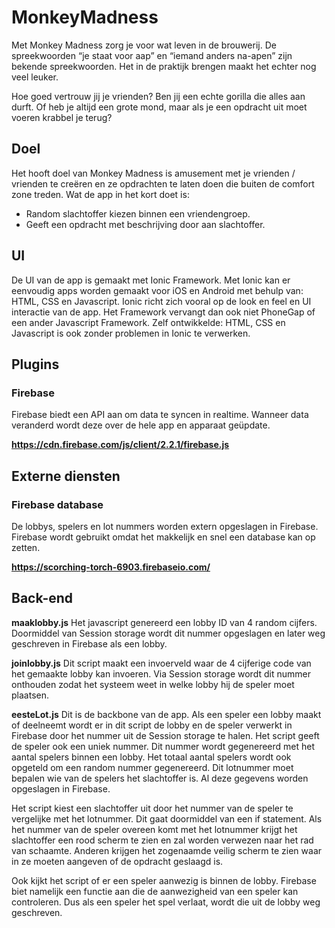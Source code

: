 # MonkeyMadness
Met Monkey Madness zorg je voor wat leven in de brouwerij. De spreekwoorden “je staat voor aap” en “iemand anders na-apen” zijn bekende spreekwoorden. Het in de praktijk brengen maakt het echter nog veel leuker. 

Hoe goed vertrouw jij je vrienden? Ben jij een echte gorilla die alles aan durft. Of heb je altijd een grote mond, maar als je een opdracht uit moet voeren krabbel je terug?


## Doel
Het hooft doel van Monkey Madness is amusement met je vrienden / vrienden te creëren en ze opdrachten te laten doen die buiten de comfort zone treden.
Wat de app in het kort doet is:
- Random slachtoffer kiezen binnen een vriendengroep.
- Geeft een opdracht met beschrijving door aan slachtoffer.

## UI
De UI van de app is gemaakt met Ionic Framework. Met Ionic kan er eenvoudig apps worden gemaakt voor iOS en Android met behulp van: HTML, CSS en Javascript. Ionic richt zich vooral op de look en feel en UI interactie van de app. Het Framework vervangt dan ook niet PhoneGap of een ander Javascript Framework. Zelf ontwikkelde: HTML, CSS en Javascript is ook zonder problemen in Ionic te verwerken.

## Plugins

### Firebase
Firebase biedt een API aan om data te syncen in realtime. Wanneer data veranderd wordt deze over de hele app en apparaat geüpdate.

**https://cdn.firebase.com/js/client/2.2.1/firebase.js**


## Externe diensten 

### Firebase database
 De lobbys, spelers en lot nummers worden extern opgeslagen in Firebase. Firebase wordt gebruikt omdat het makkelijk en snel een database kan op zetten. 
 
**https://scorching-torch-6903.firebaseio.com/**

## Back-end
**maaklobby.js** Het javascript genereerd een lobby ID van 4 random cijfers. Doormiddel van Session storage wordt dit nummer opgeslagen en later weg geschreven in Firebase als een lobby.

**joinlobby.js** Dit script maakt een invoerveld waar de 4 cijferige code van het gemaakte lobby kan invoeren. Via Session storage wordt dit nummer onthouden zodat het systeem weet in welke lobby hij de speler moet plaatsen.

**eesteLot.js** Dit is de backbone van de app. Als een speler een lobby maakt of deelneemt wordt er in dit script de lobby en de speler verwerkt in Firebase door het nummer uit de Session storage te halen. Het script geeft de speler ook een uniek nummer. Dit nummer wordt gegenereerd met het aantal spelers binnen een lobby. Het totaal aantal spelers wordt ook opgeteld om een random nummer gegenereerd. Dit lotnummer moet bepalen wie van de spelers het slachtoffer is. Al deze gegevens worden opgeslagen in Firebase.  

Het script kiest een slachtoffer uit door het nummer van de speler te vergelijke met het lotnummer. Dit gaat doormiddel van een if statement. Als het nummer van de speler overeen komt met het lotnummer krijgt het slachtoffer een rood scherm te zien en zal worden verwezen naar het rad van schaamte. Anderen krijgen het zogenaamde veilig scherm te zien waar in ze moeten aangeven of de opdracht geslaagd is. 

Ook kijkt het script of er een speler aanwezig is binnen de lobby. Firebase biet namelijk een functie aan die de aanwezigheid van een speler kan controleren. Dus als een speler het spel verlaat, wordt die uit de lobby weg geschreven.
